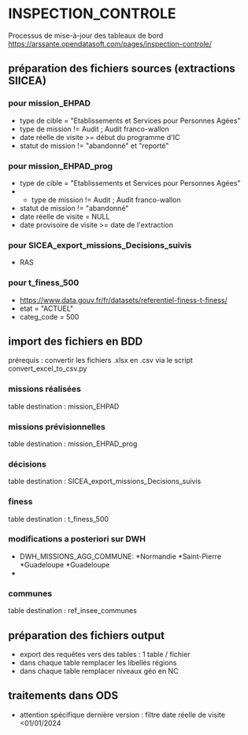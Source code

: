 # INSPECTION_CONTROLE
Processus de mise-à-jour des tableaux de bord https://arssante.opendatasoft.com/pages/inspection-controle/

## préparation des fichiers sources (extractions SIICEA)
### pour mission_EHPAD
- type de cible = "Etablissements et Services pour Personnes Agées"
- type de mission != Audit ; Audit franco-wallon
- date réelle de visite >= début du programme d'IC
- statut de mission != "abandonné" et "reporté"
### pour mission_EHPAD_prog
- type de cible = "Etablissements et Services pour Personnes Agées"
- - type de mission != Audit ; Audit franco-wallon
- statut de mission != "abandonné"
- date réelle de visite = NULL
- date provisoire de visite >= date de l'extraction
### pour SICEA_export_missions_Decisions_suivis
- RAS
### pour t_finess_500
- https://www.data.gouv.fr/fr/datasets/referentiel-finess-t-finess/
- etat = "ACTUEL"
- categ_code = 500

## import des fichiers en BDD
prérequis : convertir les fichiers .xlsx en .csv via le script convert_excel_to_csv.py 

### missions réalisées
table destination : mission_EHPAD

### missions prévisionnelles
table destination : mission_EHPAD_prog

### décisions
table destination : SICEA_export_missions_Decisions_suivis

### finess
table destination : t_finess_500

### modifications a posteriori sur DWH
- DWH_MISSIONS_AGG_COMMUNE:
*Normandie
*Saint-Pierre
*Guadeloupe
*Guadeloupe
- 
### communes
table destination : ref_insee_communes

## préparation des fichiers output
- export des requêtes vers des tables : 1 table / fichier
- dans chaque table remplacer les libellés régions
- dans chaque table remplacer niveaux géo en NC

## traitements dans ODS
- attention spécifique dernière version : filtre date réelle de visite <01/01/2024
